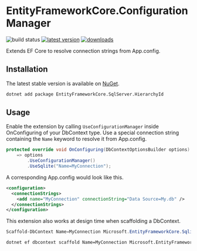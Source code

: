 EntityFrameworkCore.ConfigurationManager
========================================

![build status](https://img.shields.io/github/workflow/status/efcore/EFCore.ConfigurationManager/.NET%20Core/master) [![latest version](https://img.shields.io/nuget/v/EntityFrameworkCore.ConfigurationManager)](https://www.nuget.org/packages/EntityFrameworkCore.ConfigurationManager) [![downloads](https://img.shields.io/nuget/dt/EntityFrameworkCore.ConfigurationManager)](https://www.nuget.org/packages/EntityFrameworkCore.ConfigurationManager)

Extends EF Core to resolve connection strings from App.config.

Installation
------------

The latest stable version is available on [NuGet](https://www.nuget.org/packages/EntityFrameworkCore.ConfigurationManager).

```sh
dotnet add package EntityFrameworkCore.SqlServer.HierarchyId
```

Usage
-----

Enable the extension by calling `UseConfigurationManager` inside OnConfiguring of your DbContext type. Use a special connection string containing the `Name` keyword to resolve it from App.config.

```cs
protected override void OnConfiguring(DbContextOptionsBuilder options)
    => options
        .UseConfigurationManager()
        .UseSqlite("Name=MyConnection");
```

A corresponding App.config would look like this.

```xml
<configuration>
  <connectionStrings>
    <add name="MyConnection" connectionString="Data Source=My.db" />
  </connectionStrings>
</configuration>
```

This extension also works at design time when scaffolding a DbContext.

```ps1
Scaffold-DbContext Name=MyConnection Microsoft.EntityFrameworkCore.Sqlite
```

```sh
dotnet ef dbcontext scaffold Name=MyConnection Microsoft.EntityFrameworkCore.Sqlite
```